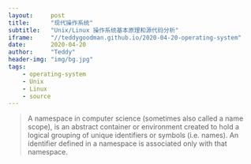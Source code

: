 ```yaml
---
layout:     post
title:      "现代操作系统"
subtitle:   "Unix/Linux 操作系统基本原理和源代码分析"
iframe:     "//teddygoodman.github.io/2020-04-20-operating-system"
date:       2020-04-20
author:     "Teddy"
header-img: "img/bg.jpg"
tags:
    - operating-system
    - Unix
    - Linux
    - source
---
```


> A namespace in computer science (sometimes also called a name scope), is an abstract container or environment created to hold a logical grouping of unique identifiers or symbols (i.e. names). An identifier defined in a namespace is associated only with that namespace.